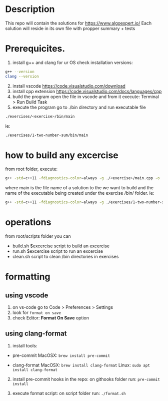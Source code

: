 # Description
This repo will contain the solutions for https://www.algoexpert.io/
Each solution will reside in its own file with propper summary + tests

# Prerequicites.
1. install g++ and clang for ur OS
check installation versions:
```sh
g++ --version
clang --version
```
2. install vscode
https://code.visualstudio.com/download
3. install cpp extension
https://code.visualstudio.com/docs/languages/cpp
4. build the program
open the file in vscode and from it execute: Terminal > Run Build Task
5. execute the program
go to ./bin directory and run executable file
```sh
./exercises/<exercise>/bin/main
```
ie:
```sh
./exercises/1-two-number-sum/bin/main
```

# how to build any excercise
from root folder, execute:
```sh
g++ -std=c++11 -fdiagnostics-color=always -g ./<exercise>/main.cpp -o ./<exercise>/bin/main
```
where main is the file name of a solution to the <exercise> we want to build
and the name of the executable being created under the exercise /bin/ folder.
ie:
```sh
g++ -std=c++11 -fdiagnostics-color=always -g ./exercises/1-two-number-sum/main.cpp -o ./exercises/1-two-number-sum/bin/main
```

# operations
from root/scripts folder you can
- build.sh $excercise
    script to build an excercise
- run.sh $excercise
    script to run an excercise
- clean.sh
    script to clean /bin directories in exercises

# formatting

## using vscode
1. on vs-code go to Code > Preferences > Settings
2. look for `format on save`
3. check Editor: **Format On Save** option

## using clang-format
1. install tools:
- pre-commit
    MacOSX: `brew install pre-commit`

- clang-format
    MacOSX: `brew install clang-format`
    Linux: `sudo apt install clang-format`

2. install pre-commit hooks in the repo:
on githooks folder run: `pre-commit install`

3. execute format script:
on script folder run: `./format.sh`
